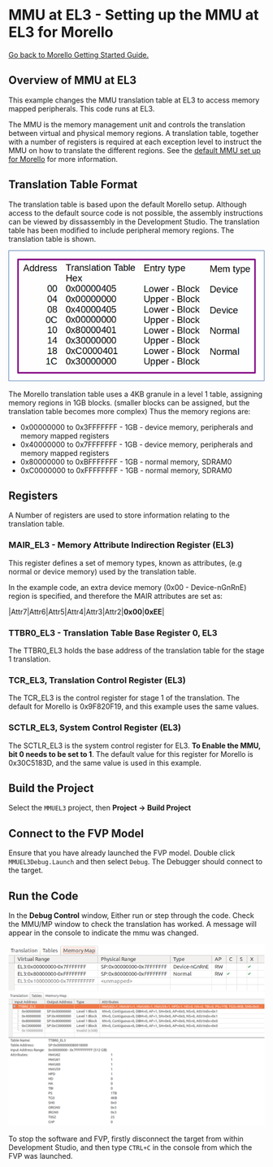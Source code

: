 # MMU at EL3 - Setting up the MMU at EL3 for Morello

 [Go back to Morello Getting Started Guide.](./../../../../morello-getting-started.md)

## Overview of MMU at EL3
This example changes the MMU translation table at EL3 to access memory mapped peripherals. This code runs at EL3.
 
The MMU is the memory management unit and controls the translation between virtual and physical memory regions. A translation table, together with a number of registers is required at each exception level to instruct the MMU on how to translate the different regions. See the [default MMU set up for Morello](./../../DefaultSetup/MMU/MMU.md) for more information.


## Translation Table Format

The translation table is based upon the default Morello setup. Although access to the default source code is not possible, the assembly instructions can be viewed by dissassembly in the Development Studio. The translation table has been modified to include peripheral memory regions. The translation table is shown.

![Morello MMU at EL3](./MMUEL3New.gif)

The Morello translation table uses a 4KB granule in a level 1 table, assigning memory regions in 1GB blocks. (smaller blocks can be assigned, but the translation table becomes more complex) Thus the memory regions are:
* 0x00000000 to 0x3FFFFFFF - 1GB - device memory, peripherals and memory mapped registers
* 0x40000000 to 0x7FFFFFFF - 1GB - device memory, peripherals and memory mapped registers
* 0x80000000 to 0xBFFFFFFF - 1GB - normal memory, SDRAM0
* 0xC0000000 to 0xFFFFFFFF - 1GB - normal memory, SDRAM0


## Registers

A Number of registers are used to store information relating to the translation table.

### MAIR_EL3 - Memory Attribute Indirection Register (EL3)
This register defines a set of memory types, known as attributes, (e.g normal or device memory) used by the translation table. 

In the example code, an extra device memory (0x00 - Device-nGnRnE) region is specified, and therefore the MAIR attributes are set as:

|Attr7|Attr6|Attr5|Attr4|Attr3|Attr2|**0x00**|**0xEE**|

### TTBR0_EL3 - Translation Table Base Register 0, EL3

The TTBR0_EL3 holds the base address of the translation table for the stage 1 translation.

### TCR_EL3, Translation Control Register (EL3)

The TCR_EL3 is the control register for stage 1 of the translation. The default for Morello is 0x9F820F19, and this example uses the same values.

### SCTLR_EL3, System Control Register (EL3)

The SCTLR_EL3 is the system control register for EL3. **To Enable the MMU, bit 0 needs to be set to 1**. The default value for this register for Morello is  0x30C5183D, and the same value is used in this example.

## Build the Project
Select the `MMUEL3` project, then **Project -> Build Project**

## Connect to the FVP Model
Ensure that you have already launched the FVP model. Double click `MMUEL3Debug.Launch` and then select `Debug`. The Debugger should connect to the target. 

## Run the Code
In the **Debug Control** window, Either run or step through the code. Check the MMU/MP window to check the translation has worked. A message will appear in the console to indicate the mmu was changed.

![Morello MMU at EL3](./MMUEL3NewDevStudMem.png)
![Morello MMU at EL3](./MMUEL3NewDevStudTrans.png)

To stop the software and FVP, firstly disconnect the target from within Development Studio, and then type `CTRL+C` in the console from which the FVP was launched.